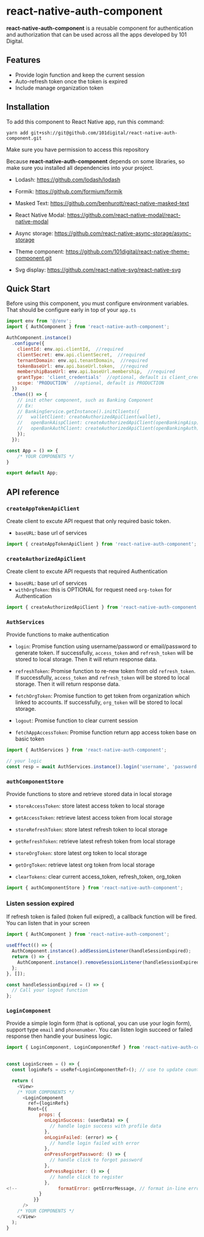 # react-native-auth-component

<b>react-native-auth-component</b> is a reusable component for authentication and authorization that can be used across all the apps developed by 101 Digital.

## Features

- Provide login function and keep the current session
- Auto-refresh token once the token is expired
- Include manage organization token

## Installation

To add this component to React Native app, run this command:

```
yarn add git+ssh://git@github.com/101digital/react-native-auth-component.git
```
Make sure you have permission to access this repository

Because <b>react-native-auth-component</b> depends on some libraries, so make sure you installed all dependencies into your project.
  
- Lodash: https://github.com/lodash/lodash

- Formik: https://github.com/formium/formik
  
- Masked Text: https://github.com/benhurott/react-native-masked-text
  
- React Native Modal: https://github.com/react-native-modal/react-native-modal
  
- Async storage: https://github.com/react-native-async-storage/async-storage
  
- Theme component: https://github.com/101digital/react-native-theme-component.git
  
- Svg display: https://github.com/react-native-svg/react-native-svg
  

## Quick Start

Before using this component, you must configure environment variables. That should be configure early in top of your `app.ts`

```javascript
import env from '@/env';
import { AuthComponent } from 'react-native-auth-component';

AuthComponent.instance()
  .configure({
    clientId: env.api.clientId,  //required
    clientSecret: env.api.clientSecret,  //required
    ternantDomain: env.api.tenantDomain,  //required
    tokenBaseUrl: env.api.baseUrl.token,  //required
    membershipBaseUrl: env.api.baseUrl.membership,  //required
    grantType: 'client_credentials'  //optional, default is client_credentials,
    scope: 'PRODUCTION'  //optional, default is PRODUCTION
  })
  .then(() => {
    // init other component, such as Banking Component
    // Ex:
    // BankingService.getInstance().initClients({
    //   walletClient: createAuthorizedApiClient(wallet),
    //   openBankAispClient: createAuthorizedApiClient(openBankingAisp),
    //   openBankAuthClient: createAuthorizedApiClient(openBankingAuth),
    });
  });

const App = () => {
    /* YOUR COMPONENTS */
}

export default App;
```

## API reference

### `createAppTokenApiClient`

Create client to excute API request that only required basic token.

- `baseURL`: base url of services

```javascript
import { createAppTokenApiClient } from 'react-native-auth-component';
```

### `createAuthorizedApiClient`

Create client to excute API requests that required Authentication

- `baseURL`: base url of services
- `withOrgToken`: this is OPTIONAL for request need `org-token` for Authentication

```javascript
import { createAuthorizedApiClient } from 'react-native-auth-component';
```

### `AuthServices`

Provide functions to make authentication

- `login`: Promise function using username/password or email/password to generate token. If successfully, `access_token` and `refresh_token` will be stored to local storage. Then it will return response data.

- `refreshToken`: Promise function to re-new token from old `refresh_token`. If successfully, `access_token` and `refresh_token` will be stored to local storage. Then it will return response data.

- `fetchOrgToken`: Promise function to get token from organization which linked to accounts. If successfully, `org_token` will be stored to local storage.

- `logout`: Promise function to clear current session

- `fetchAppAccessToken`: Promise function return app access token base on basic token

```javascript
import { AuthServices } from 'react-native-auth-component';

// your logic
const resp = await AuthServices.instance().login('username', 'password');
```

### `authComponentStore`

Provide functions to store and retrieve stored data in local storage

- `storeAccessToken`: store latest access token to local storage

- `getAccessToken`: retrieve latest access token from local storage

- `storeRefreshToken`: store latest refresh token to local storage

- `getRefreshToken`: retrieve latest refresh token from local storage

- `storeOrgToken`: store latest org token to local storage

- `getOrgToken`: retrieve latest org token from local storage

- `clearTokens`: clear current access_token, refresh_token, org_token

```javascript
import { authComponentStore } from 'react-native-auth-component';
```

### Listen session expired

If refresh token is failed (token full exipred), a callback function will be fired. You can listen that in your screen

```javascript
import { AuthComponent } from 'react-native-auth-component';

useEffect(() => {
  AuthComponent.instance().addSessionListener(handleSessionExpired);
  return () => {
    AuthComponent.instance().removeSessionListener(handleSessionExpired);
  };
}, []);

const handleSessionExpired = () => {
  // Call your logout function
};
```
  
### `LoginComponent`
  
Provide a simple login form (that is optional, you can use your login form), support type `email` and `phonenumber`. You can listen login succeed or failed response then handle your business logic.

```javascript
import { LoginComponent, LoginComponentRef } from 'react-native-auth-component';
  

const LoginScreen = () => {
  const loginRefs = useRef<LoginComponentRef>(); // use to update country code

  return (
    <View>
    /* YOUR COMPONENTS */
      <LoginComponent
        ref={loginRefs}
        Root={{
            props: {
              onLoginSuccess: (userData) => {
                // handle login success with profile data
              },
              onLoginFailed: (error) => {
                // handle login failed with error
              },
              onPressForgetPassword: () => {
                // handle click to forgot password
              },
              onPressRegister: () => {
                // handle click to register
              },
<!--               formatError: getErrorMessage, // format in-line error message, ex translate error to language -->
            }
          }}
      />
    /* YOUR COMPONENTS */
    </View>
  );
}

  
```
  
  
  
